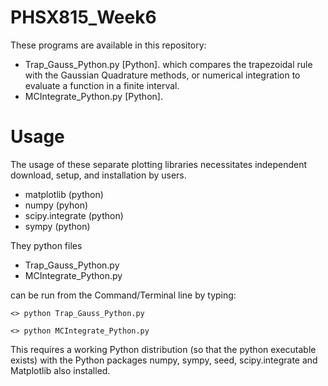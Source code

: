 # PHSX815_Week6

These programs are available in this repository:

* Trap_Gauss_Python.py [Python]. which compares the trapezoidal rule with the Gaussian Quadrature methods, or numerical integration to evaluate a function in a finite interval.
* MCIntegrate_Python.py [Python].

# Usage

The usage of these separate plotting libraries necessitates independent download, setup, and installation by users.

* matplotlib (python)
* numpy (pyhon)
* scipy.integrate (python)
* sympy (python)

They python files 

* Trap_Gauss_Python.py
* MCIntegrate_Python.py

can be run from the Command/Terminal line by typing:

`<> python Trap_Gauss_Python.py `

`<> python MCIntegrate_Python.py `

This requires a working Python distribution (so that the python executable exists) with the Python packages numpy, sympy, seed, scipy.integrate and Matplotlib also installed.
